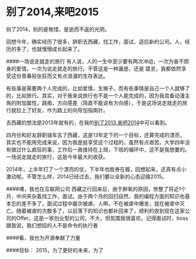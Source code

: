 别了2014,来吧2015
================
别了2014，别的是惋惜，是逝而不返的光阴。

回想今年，确实经历了很多，辞职去西藏，找工作，面试，适应新的公司。人，经历的多了，也就慢慢成长起来了。

####一场说走就走的旅行
有人说，人的一生中至少要有两次冲动，一次为奋不顾身的爱情，一次为说走就走的旅行。不管这是一种蛊惑，还是
箴言，我都依然享受这份青春般张狂而又有点浪漫的生存表达。

有些事是需要两个人完成的，比如爱情，生猴子。而有些事情是自己一个人就够了的，比如旅行。其实，对于我来说旅行也不是一个人能完成的，因为我具备动漫主角的附加属性，路痴，方向感差（简直不能说有方向感），于是这场说走就走的旅行就拉上了好友，作为路上的向导加指南针。

去西藏的想法是2013年就有的，在我的[别了2013,来吧2014](http://blog.csdn.net/qbg19881206/article/details/18794297)中可以看到。

四月份和好友辞职骑车去了西藏，这是13年定下的一个目标，还算完成的漂亮，其实也不能用完成来说，因为我是挺享受这个过程的，虽然有点艰苦。大学四年没有做过什么疯狂的事，工作后一直维持在上班，下班的循环中，这不是我想要的。
一场说走就走的旅行，这是今年最大的收获。




2014年，上半年打了一个漂亮的仗，下半年也胜券在握，回想起来，还真有点小激动呢。不管怎么样，2014已经过去，我们要以全新的心态迎接2015。

####噢，我也在互联网公司
西藏之行回来后，由于醉氧的原因，修整了将近1个月，中间夹杂着找工作，面试。由于两个月的回归自然，我的编程方面的知识也基本忘的差不多了，面试过程中屡次被虐。人啊，不在被虐中爆发，就在被虐中灭亡。随着被虐的次数多了，以前落下的知识也都补回来了，顺利的收到现在这家公司的Offer。这是一家创业型的公司，不大，但氛围我很喜欢。记得面试时，boss跟我说，我们想招的人不是命令的执行者

####看，我也为开源奉献了力量


####目标：
2015，为了更好的未来，为了
